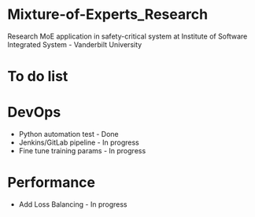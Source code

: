 # Mixture-of-Experts_Research
Research MoE application in safety-critical system at Institute of Software Integrated System - Vanderbilt University

# To do list
# DevOps
- Python automation test - Done
- Jenkins/GitLab pipeline - In progress
- Fine tune training params - In progress
# Performance
- Add Loss Balancing - In progress